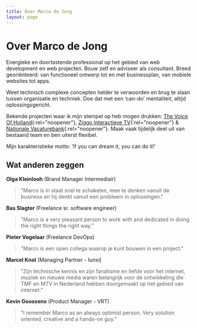 ```yaml
---
title: Over Marco de Jong
layout: page
---
```


Over Marco de Jong
==================

Energieke en doortastende professional op het gebied van web development en web projecten. Bouw zelf en adviseer als
consultant. Breed georiënteerd: van functioneel ontwerp tot en met businessplan, van mobiele websites tot apps.

Weet technisch complexe concepten helder te verwoorden en brug te slaan tussen organisatie en techniek. Doe dat met
een ‘can-do’ mentaliteit, altijd oplossingsgericht.

Bekende projecten waar ik mijn stempel op heb mogen drukken:
[The Voice Of Holland](http://www.thevoiceofholland.com){:rel="noopener"}, [Ziggo Interactieve TV](http://www.ziggo.nl){:rel="noopener"} & [Nationale Vacaturebank](http://www.nationalevacaturebank.nl){:rel="noopener"}. Maak vaak tijdelijk deel uit van bestaand team
en ben uiterst flexibel.

Mijn karakteristieke motto: ‘If you can dream it, you can do it!’


Wat anderen zeggen
------------------
**Olga Kleinlooh** (Brand Manager Intermediair)
>"Marco is in staat snel te schakelen, mee te denken vanuit de business en hij denkt vanuit een probleem in oplossingen."

**Bas Slagter** (Freelance sr. software engineer)
>"Marco is a very pleasant person to work with and dedicated in doing the right things the right way."

**Pieter Vogelaar** (Freelance DevOps)
>"Marco is een open collega waarop je kunt bouwen in een project."

**Marcel Knol** (Managing Partner - Iunxi)
>"Zijn technische kennis en zijn fanatisme en liefde voor het internet, muziek en nieuwe media waren belangrijk voor de ontwikkeling die TMF en MTV in Nederland hebben doorgemaakt op het gebied van internet."

**Kevin Goossens** (Product Manager - VRT)
>"I remember Marco as an always optimist person. Very solution oriented, creative and a hands-on guy."
